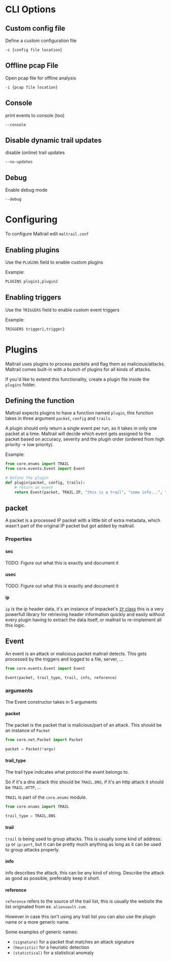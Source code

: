 # CLI Options

## Custom config file

Define a custom configuration file

`-c {config file location}`

## Offline pcap File

Open pcap file for offline analysis

`-i {pcap file location}`

## Console

print events to console (too)

`--console`

## Disable dynamic trail updates

disable (online) trail updates

`--no-updates`

## Debug

Enable debug mode

`--debug`

# Configuring

To configure Maltrail edit `maltrail.conf`

## Enabling plugins

Use the `PLUGINS` field to enable custom plugins

Example:

```txt
PLUGINS plugin1,plugin2
```

## Enabling triggers

Use the `TRIGGERS` field to enable custom event triggers

Example:

```txt
TRIGGERS trigger1,trigger2
```

# Plugins

Maltrail uses plugins to process packets and flag them as malicious/attacks. Maltrail comes built-in with a bunch of plugins for all kinds of attacks.

If you'd like to extend this functionality, create a plugin file inside the `plugins` folder.

## Defining the function

Maltrail expects plugins to have a function named `plugin`, this function takes in three argument `packet`, `config` and `trails`.

A plugin should only return a single event per run, as it takes in only one packet at a time. Maltrail will decide which event gets assigned to the packet based on accuracy, severity and the plugin order (ordered from high priority -> low priority).

Example:

```python
from core.enums import TRAIL
from core.events.Event import Event

# Define the plugin
def plugin(packet, config, trails):
    # return an event
    return Event(packet, TRAIL.IP, "this is a trail", "some info...", "reference")
```

## packet

A packet is a processed IP packet with a little bit of extra metadata, which wasn't part of the original IP packet but got added by maltrail.

### Properties

#### sec

TODO: Figure out what this is exactly and document it

#### usec

TODO: Figure out what this is exactly and document it

#### ip

`ip` is the ip header data, it's an instance of impacket's [`IP` class](https://github.com/SecureAuthCorp/impacket/blob/master/impacket/ImpactPacket.py#L757) this is a very powerfull library for retrieving header information quickly and easily without every plugin having to extract the data itself, or maltrail to re-implement all this logic.

## Event

An event is an attack or malicious packet maltrail detects. This gets processed by the triggers and logged to a file, server, ...

```Python
from core.events.Event import Event

Event(packet, trail_type, trail, info, reference)
```

### arguments

The Event constructor takes in 5 arguments

#### packet

The packet is the packet that is malicious/part of an attack. This should be an instance of `Packet`

```Python
from core.net.Packet import Packet

packet = Packet(*args)
```

#### trail_type

The trail type indicates what protocol the event belongs to.

So if it's a dns attack this should be `TRAIL.DNS`, if it's an http attack it should be `TRAIL.HTTP`, ...

`TRAIL` is part of the `core.enums` module.

```Python
from core.enums import TRAIL

trail_type = TRAIL.DNS
```

#### trail

`trail` is being used to group attacks. This is usually some kind of address: `ip` or `ip:port`, but it can be pretty much anything as long as it can be used to group attacks properly.

#### info

info describes the attack, this can be any kind of string. Describe the attack as good as possible, preferably keep it short.

#### reference

`reference` refers to the source of the trail list, this is usually the website the list originated from ex. `alienvault.com`.

However in case this isn't using any trail list you can also use the plugin name or a more generic name.

Some examples of generic names:
- `(signature)` for a packet that matches an attack signature
- `(heuristic)` for a heuristic detection
- `(statistical)` for a statistical anomaly
